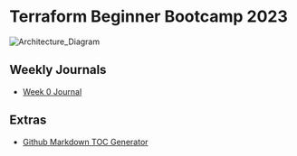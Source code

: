 # Terraform Beginner Bootcamp 2023

![Architecture_Diagram](https://github.com/orangebadger/terraform-beginner-bootcamp-2023/assets/124336661/3dfc06ab-394e-4f5f-bb1a-4f926cf39665)

## Weekly Journals
- [Week 0 Journal](journal/week0.md)

## Extras
- [Github Markdown TOC Generator](https://ecotrust-canada.github.io/markdown-toc/)
